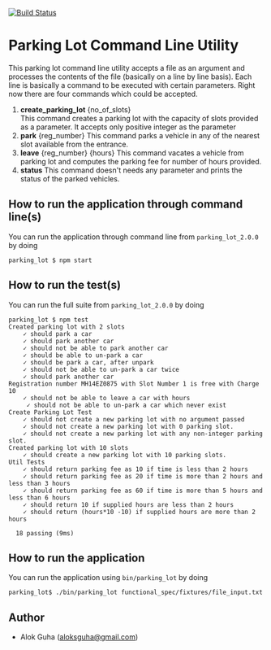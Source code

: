 [![Build Status](https://www.travis-ci.com/aloksguha/parkinglot_nodejs.svg?token=J8okxKGDXGAov6yy4yo7&branch=main)](https://www.travis-ci.com/aloksguha/parkinglot_nodejs)
# Parking Lot Command Line Utility
This parking lot command line utility accepts a file as an argument and processes the contents of the file 
(basically on a line by line basis). Each line is basically a command to be executed with certain parameters.
Right now there are four commands which could be accepted.

1. **create_parking_lot** {no_of_slots}    
    This command creates a parking lot with the capacity of slots provided as a parameter. It accepts only positive integer as the parameter
2. **park** {reg_number}
    This command parks a vehicle in any of the nearest slot available from the entrance.
3. **leave** {reg_number} {hours}
    This command vacates a vehicle from parking lot and computes the parking fee for number of hours provided.
4. **status**
   This command doesn't needs any parameter and prints the status of the parked vehicles.

## How to run the application through command line(s)

You can run the application through command line from `parking_lot_2.0.0` by doing
```
parking_lot $ npm start
```
## How to run the test(s)

You can run the full suite from `parking_lot_2.0.0` by doing
```
parking_lot $ npm test 
Created parking lot with 2 slots
    ✓ should park a car
    ✓ should park another car
    ✓ should not be able to park another car
    ✓ should be able to un-park a car
    ✓ should be park a car, after unpark
    ✓ should not be able to un-park a car twice
    ✓ should park another car
Registration number MH14EZ0875 with Slot Number 1 is free with Charge 10
    ✓ should not be able to leave a car with hours
     ✓ should not be able to un-park a car which never exist
Create Parking Lot Test
    ✓ should not create a new parking lot with no argument passed
    ✓ should not create a new parking lot with 0 parking slot.
    ✓ should not create a new parking lot with any non-integer parking slot.
Created parking lot with 10 slots
    ✓ should create a new parking lot with 10 parking slots.
Util Tests
    ✓ should return parking fee as 10 if time is less than 2 hours
    ✓ should return parking fee as 20 if time is more than 2 hours and less than 3 hours
    ✓ should return parking fee as 60 if time is more than 5 hours and less than 6 hours
    ✓ should return 10 if supplied hours are less than 2 hours
    ✓ should return (hours*10 -10) if supplied hours are more than 2 hours
    
  18 passing (9ms)

```
## How to run the application
You can run the application using `bin/parking_lot` by doing
```
parking_lot$ ./bin/parking_lot functional_spec/fixtures/file_input.txt
```

## Author
* Alok Guha (aloksguha@gmail.com)